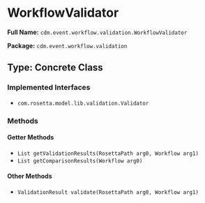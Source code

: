 # WorkflowValidator

**Full Name:** `cdm.event.workflow.validation.WorkflowValidator`

**Package:** `cdm.event.workflow.validation`

## Type: Concrete Class

### Implemented Interfaces

- `com.rosetta.model.lib.validation.Validator`

### Methods

#### Getter Methods

- `List getValidationResults(RosettaPath arg0, Workflow arg1)`
- `List getComparisonResults(Workflow arg0)`

#### Other Methods

- `ValidationResult validate(RosettaPath arg0, Workflow arg1)`

